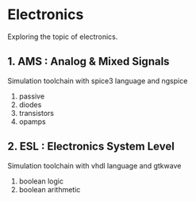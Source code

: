 # Electronics

Exploring the topic of electronics.

## 1. AMS : Analog & Mixed Signals
Simulation toolchain with spice3 language and ngspice

1. passive 
2. diodes
3. transistors
4. opamps

## 2. ESL : Electronics System Level
Simulation toolchain with vhdl language and gtkwave

1. boolean logic
2. boolean arithmetic
